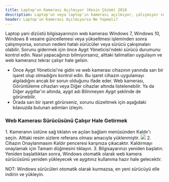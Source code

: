 ```yaml
---
title: Laptop'un Kamerası Açılmıyor (Kesin Çözüm) 2018
description: Laptop'un veya laptop'ın kamerası açılmıyor, çalışmıyor sorununun kesin çözümü burada. 2018 yılı güncel.
header: Laptop'un Kamerası Açılmıyorsa Ne Yapmalı?
---
```

Laptop yani dizüstü bilgisayarınızın web kamerası Windows 7, Windows 10, Windows 8 vesaire güncellemesi veya yükseltmesi işleminden sonra çalışmıyorsa, sorunun nedeni hatalı sürücüler veya sürücü çakışmaları olabilir. Sorunu gidermek için önce Aygıt Yöneticisi'ndeki sürücü durumunu kontrol edin. Nasıl yapacağınızı bilmiyorsanız, alttaki talimatları uygulayın ve web kameranız tekrar çalışır hale gelsin.
<ul>
<li>Önce Aygıt Yöneticisi'ne gidin ve web kamerası cihazının yanında sarı bir işaret olup olmadığını kontrol edin. Bu işaret cihazın uygulamayı algıladığını ancak bir sorun olduğunu ifade eder. Web kamerası, Görüntüleme cihazları veya Diğer cihazlar altında listelenebilir. Ya da Diğer aygıtlar'ın altında, aygıt adı Bilinmeyen Aygıt şeklinde de görünebilir.</li>
<li>Orada sarı bir işaret görürseniz, sorunu düzeltmek için aşağıdaki kılavuzda bulunan adımları izleyin.</li>
</ul>

<h3>Web Kamerası Sürücüsünü Çalışır Hale Getirmek</h3> 
1. Kameranın üstüne sağ tıklatın ve açılan bağlam menüsünden Kaldır'ı seçin. Alttaki resim sizlere referans olması amacıyla yüklenmiştir.
<img src="https://image.prntscr.com/image/gydHkVNjT2ejzekD-_OD3A.png">
2. Cihazın Onaylanmasını Kaldır penceresi karşınıza çıkacaktır. Kaldırmayı onaylamak için Tamam düğmesini tıklayın.
3. Bilgisayarınızı yeniden başlatın. Yeniden başlattıktan sonra, Windows otomatik olarak web kamera sürücüsünü yeniden yükleyecek ve aygıtınız kullanıma hazır hale gelecektir. 

NOT: Windows sürücüleri otomatik olarak kurmazsa, en yeni sürücüyü elle indirin ve yükleyin. 
